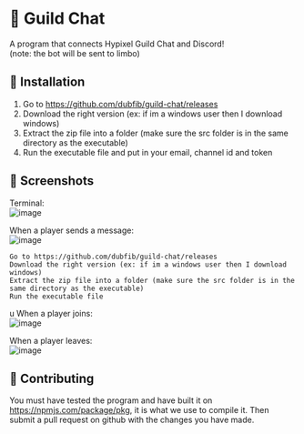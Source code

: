 # 🌸 Guild Chat
A program that connects Hypixel Guild Chat and Discord!  
(note: the bot will be sent to limbo)

## 🌸 Installation
1. Go to https://github.com/dubfib/guild-chat/releases
2. Download the right version (ex: if im a windows user then I download windows)
3. Extract the zip file into a folder (make sure the src folder is in the same directory as the executable)
4. Run the executable file and put in your email, channel id and token

## 🌸 Screenshots
Terminal:  
![image](https://user-images.githubusercontent.com/81378985/176059076-6eeb5e41-c9a6-490c-8262-4f35e310f2ee.png)

When a player sends a message:  
![image](https://user-images.githubusercontent.com/81378985/176059135-b72a8a7d-43b2-41ca-b12f-cd420cf054ae.png)

    Go to https://github.com/dubfib/guild-chat/releases
    Download the right version (ex: if im a windows user then I download windows)
    Extract the zip file into a folder (make sure the src folder is in the same directory as the executable)
    Run the executable file
u
When a player joins:  
![image](https://user-images.githubusercontent.com/81378985/176059179-43480ed3-8163-46e6-a364-8f0e00908e5a.png)

When a player leaves:  
![image](https://user-images.githubusercontent.com/81378985/176059204-f29555ad-cb22-4f56-9622-5265909400ec.png)

## 🌸 Contributing
You must have tested the program and have built it on https://npmjs.com/package/pkg, it is what we use to compile it. Then submit a pull request on github with the changes you have made.

